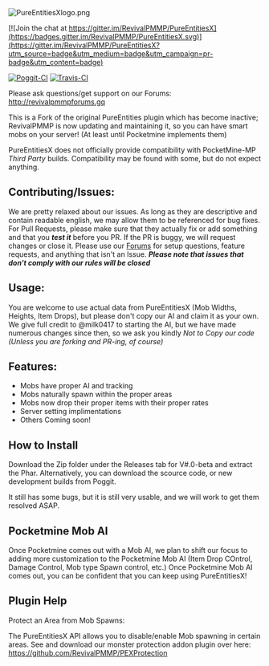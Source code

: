 <img src="https://github.com/RevivalPMMP/PureEntitiesX/blob/master/PureEntitiesXlogo.png?raw=true" alt="PureEntitiesXlogo.png"/>

[![Join the chat at https://gitter.im/RevivalPMMP/PureEntitiesX](https://badges.gitter.im/RevivalPMMP/PureEntitiesX.svg)](https://gitter.im/RevivalPMMP/PureEntitiesX?utm_source=badge&utm_medium=badge&utm_campaign=pr-badge&utm_content=badge)

[![Poggit-CI](https://poggit.pmmp.io/ci.badge/RevivalPMMP/PureEntitiesX/PureEntitiesX)](https://poggit.pmmp.io/ci/RevivalPMMP/PureEntitiesX/PureEntitiesX)
[![Travis-CI](https://api.travis-ci.org/RevivalPMMP/PureEntitiesX.svg?branch=master)](https://travis-ci.org/RevivalPMMP/PureEntitiesX)

Please ask questions/get support on our Forums: http://revivalpmmpforums.gq

This is a Fork of the original PureEntities plugin which has become inactive; RevivalPMMP is now updating and maintaining it, so  you can have smart mobs on your server! (At least until Pocketmine implements them)

PureEntitiesX does not officially provide compatibility with PocketMine-MP _Third Party_ builds.
Compatibility may be found with some, but do not expect anything.

## Contributing/Issues:

We are pretty relaxed about our issues. As long as they are descriptive and contain readable english, we may allow them to be referenced for bug fixes. For Pull Requests, please make sure that they actually fix or add something and that you ***test it*** before you PR. If the PR is buggy, we will request changes or close it. Please use our [Forums](http://revivalpmmpforums.gq) for setup questions, feature requests, and anything that isn't an Issue. ***Please note that issues that don't comply with our rules will be closed***

## Usage:

You are welcome to use actual data from PureEntitiesX (Mob Widths, Heights, Item Drops), but please don't copy our AI and claim it as your own. We give full credit to @milk0417 to starting the AI, but we have made numerous changes since then, so we ask you kindly _*Not to Copy our code (Unless you are forking and PR-ing, of course)*_

## Features:

- Mobs have proper AI and tracking
- Mobs naturally spawn within the proper areas
- Mobs now drop their proper items with their proper rates
- Server setting implimentations
- Others Coming soon!

## How to Install

Download the Zip folder under the Releases tab for V#.0-beta and extract the Phar. Alternatively, you can download the scource code, or new development builds from Poggit.

It still has some bugs, but it is still very usable, and we will work to get them resolved ASAP. 

## Pocketmine Mob AI

Once Pocketmine comes out with a Mob AI, we plan to shift our focus to adding more customization to the Pocketmine Mob AI (Item Drop COntrol, Damage Control, Mob type Spawn control, etc.) Once Pocketmine Mob AI comes out, you can be confident that you can keep using PureEntitiesX!

## Plugin Help

Protect an Area from Mob Spawns:

The PureEntitiesX API allows you to disable/enable Mob spawning in certain areas. See and download our monster protection addon plugin over here: https://github.com/RevivalPMMP/PEXProtection



